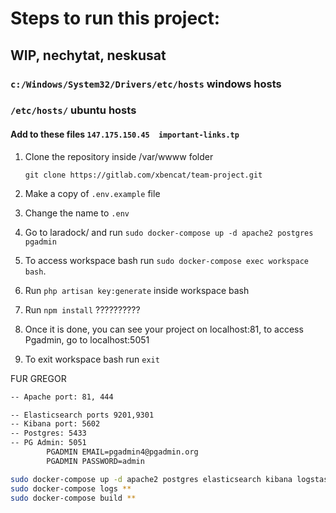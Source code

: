 # Steps to run this project: 
## WIP, nechytat, neskusat 
### `c:/Windows/System32/Drivers/etc/hosts` windows hosts
### `/etc/hosts/`  ubuntu hosts
####    Add to these files `147.175.150.45  important-links.tp`




1. Clone the repository inside /var/wwww folder

    `git clone https://gitlab.com/xbencat/team-project.git`
2. Make a copy of `.env.example` file

3. Change the name to `.env`

4. Go to laradock/ and run `sudo docker-compose up -d apache2 postgres pgadmin`

5. To access workspace bash run `sudo docker-compose exec workspace bash`.
        
6. Run `php artisan key:generate` inside workspace bash

7. Run `npm install`  ??????????

8. Once it is done, you can see your project on localhost:81, to access Pgadmin, go to localhost:5051


10. To exit workspace bash run `exit`

FUR GREGOR    
```bash
-- Apache port: 81, 444

-- Elasticsearch ports 9201,9301 
-- Kibana port: 5602 
-- Postgres: 5433
-- PG Admin: 5051
        PGADMIN EMAIL=pgadmin4@pgadmin.org
        PGADMIN PASSWORD=admin

sudo docker-compose up -d apache2 postgres elasticsearch kibana logstash selenium pgadmin
sudo docker-compose logs **
sudo docker-compose build **
```    
